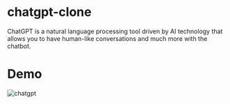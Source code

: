 # chatgpt-clone
ChatGPT is a natural language processing tool driven by AI technology that allows you to have human-like conversations and much more with the chatbot.
# Demo
![chatgpt](https://github.com/hamzamak/chatgpt-clone/assets/123269689/66b71f8e-3ff4-4ce2-97f0-7d54a0a22872)
